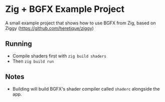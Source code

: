 # Zig + BGFX Example Project
A small example project that shows how to use BGFX from Zig, based on Ziggy (https://github.com/heretique/ziggy)

## Running
- Compile shaders first with `zig build shaders`
- Then `zig build run`

## Notes
- Building will build BGFX's shader compiler called `shaderc` alongside the app.
